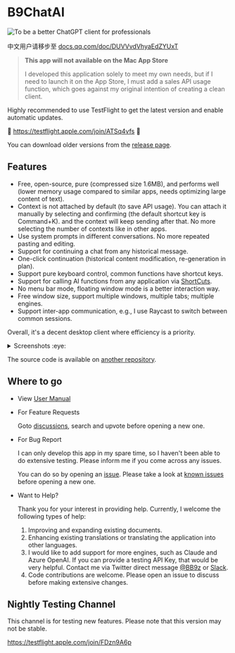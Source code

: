 # B9ChatAI

<!-- https://github.com/b9software/B9ChatAI -->

![To be a better ChatGPT client for professionals](https://repository-images.githubusercontent.com/627631357/74a4b992-073e-4cf0-961c-4bd893038a12)

中文用户请移步至 [docs.qq.com/doc/DUVVvdVhyaEdZYUxT](https://docs.qq.com/doc/DUVVvdVhyaEdZYUxT)

> **This app will not available on the Mac App Store**
>
> I developed this application solely to meet my own needs, but if I need to launch it on the App Store, I must add a sales API usage function, which goes against my original intention of creating a clean client.

Highly recommended to use TestFlight to get the latest version and enable automatic updates.

🚀 <https://testflight.apple.com/join/ATSq4vfs> 🚀

You can download older versions from the [release page](https://github.com/b9software/B9ChatAI/releases).

## Features

- Free, open-source, pure (compressed size 1.6MB), and performs well (lower memory usage compared to similar apps, needs optimizing large content of text).
- Context is not attached by default (to save API usage). You can attach it manually by selecting and confirming (the default shortcut key is Command+K). and the context will keep sending after that. No more selecting the number of contexts like in other apps.
- Use system prompts in different conversations. No more repeated pasting and editing.
- Support for continuing a chat from any historical message.
- One-click continuation (historical content modification, re-generation in plan).
- Support pure keyboard control, common functions have shortcut keys.
- Support for calling AI functions from any application via [ShortCuts](https://github.com/b9software/B9ChatAI/wiki/Combine-with-Shortcuts).
- No menu bar mode, floating window mode is a better interaction way.
- Free window size, support multiple windows, multiple tabs; multiple engines.
- Support inter-app communication, e.g., I use Raycast to switch between common sessions.

Overall, it's a decent desktop client where efficiency is a priority.

<details><summary>Screenshots :eye:</summary>

![Slogan](https://user-images.githubusercontent.com/513082/234133015-0873fcae-cc43-4527-a27a-b90e85ddd38a.png)
![Continue Topic](https://user-images.githubusercontent.com/513082/234133028-0c241185-0afa-48de-a93b-d8bb9615a16e.png)
![macOS](https://user-images.githubusercontent.com/513082/232260456-ac37d7c8-655c-45b0-b2b2-fc06fba80c1f.png)
![Settings](https://user-images.githubusercontent.com/513082/234133039-4ad3266b-d4d2-4b8c-958c-3492dc231145.png)

</details>

The source code is available on [another repository](https://github.com/b9software/134.ChatAI).

## Where to go

- View [User Manual](https://github.com/b9software/B9ChatAI/wiki)

- For Feature Requests

  Goto [discussions](https://github.com/b9software/B9ChatAI/discussions/categories/feature-requests), search and upvote before opening a new one.

- For Bug Report

  I can only develop this app in my spare time, so I haven't been able to do extensive testing. Please inform me if you come across any issues.

  You can do so by opening an [issue](https://github.com/b9software/B9ChatAI/issues). Please take a look at [known issues](https://github.com/b9software/B9ChatAI/issues/1) before opening a new one.

- Want to Help?

  Thank you for your interest in providing help. Currently, I welcome the following types of help:

  1. Improving and expanding existing documents.
  2. Enhancing existing translations or translating the application into other languages.
  3. I would like to add support for more engines, such as Claude and Azure OpenAI. If you can provide a testing API Key, that would be very helpful. Contact me via Twitter direct message [@BB9z](https://twitter.com/BB9z) or [Slack](https://join.slack.com/t/bb9z/shared_invite/zt-1thxa7xsm-yHt4ifZd~qxj0Ko~grnP0Q).
  4. Code contributions are welcome. Please open an issue to discuss before making extensive changes.

## Nightly Testing Channel

This channel is for testing new features. Please note that this version may not be stable.

<https://testflight.apple.com/join/FDzn9A6p>
